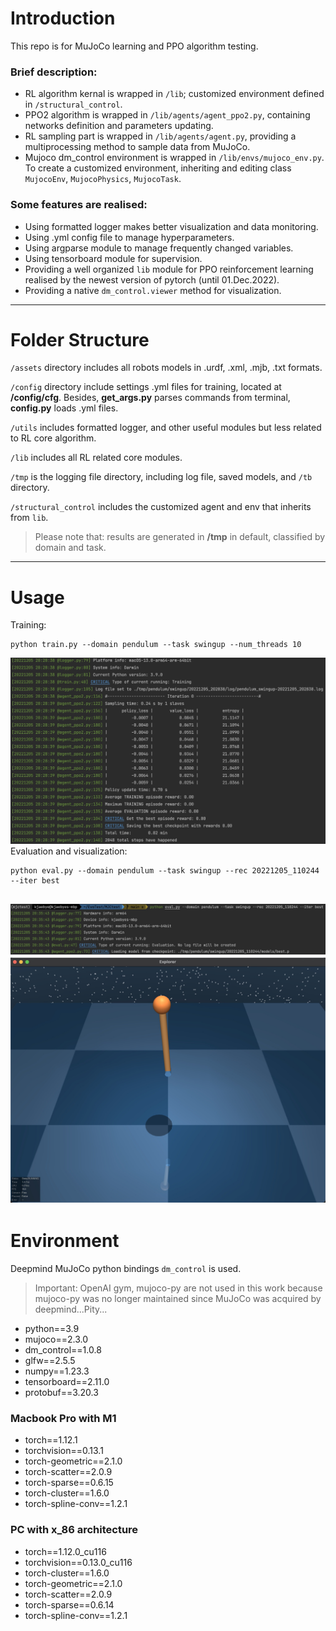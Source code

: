 # Introduction
This repo is for MuJoCo learning and PPO algorithm testing.

### Brief description:
- RL algorithm kernal is wrapped in `/lib`; customized environment defined in `/structural_control`.
- PPO2 algorithm is wrapped in `/lib/agents/agent_ppo2.py`, containing networks definition and parameters updating.
- RL sampling part is wrapped in `/lib/agents/agent.py`, providing a multiprocessing method to sample data from MuJoCo.
- Mujoco dm_control environment is wrapped in `/lib/envs/mujoco_env.py`. To create a customized environment, inheriting
and editing class `MujocoEnv`, `MujocoPhysics`, `MujocoTask`.

### Some features are realised:
- Using formatted logger makes better visualization and data monitoring.
- Using .yml config file to manage hyperparameters.
- Using argparse module to manage frequently changed variables.
- Using tensorboard module for supervision.
- Providing a well organized `lib` module for PPO reinforcement learning realised by the newest version of pytorch 
(until 01.Dec.2022).
- Providing a native `dm_control.viewer` method for visualization.

----
# Folder Structure

`/assets` directory includes all robots models in .urdf, .xml, .mjb, .txt formats.

`/config` directory include settings .yml files for training, located at **/config/cfg**. Besides, **get_args.py** 
parses commands from terminal, **config.py** loads .yml files.

`/utils` includes formatted logger, and other useful modules but less related to RL core algorithm.

`/lib` includes all RL related core modules.

`/tmp` is the logging file directory, including log file, saved models, and `/tb` directory.

`/structural_control` includes the customized agent and env that inherits from `lib`.

> Please note that: results are generated in **/tmp** in default, classified by domain and task.
----------------------

# Usage
Training:
```commandline
python train.py --domain pendulum --task swingup --num_threads 10
```
![avatar](utils/logging.jpg)
Evaluation and visualization:
```commandline
python eval.py --domain pendulum --task swingup --rec 20221205_110244 --iter best
```
![avatar](utils/eval_logging.jpg)
![avatar](utils/pendulum.jpg)
----------------------
# Environment

Deepmind MuJoCo python bindings `dm_control` is used.

> Important: OpenAI gym, mujoco-py are not used in this work because mujoco-py was no longer maintained
> since MuJoCo was acquired by deepmind...Pity...

- python==3.9
- mujoco==2.3.0
- dm_control==1.0.8
- glfw==2.5.5
- numpy==1.23.3
- tensorboard==2.11.0
- protobuf==3.20.3
### Macbook Pro with M1
- torch==1.12.1
- torchvision==0.13.1
- torch-geometric==2.1.0
- torch-scatter==2.0.9
- torch-sparse==0.6.15
- torch-cluster==1.6.0
- torch-spline-conv==1.2.1
### PC with x_86 architecture
- torch==1.12.0_cu116
- torchvision==0.13.0_cu116
- torch-cluster==1.6.0
- torch-geometric==2.1.0
- torch-scatter==2.0.9
- torch-sparse==0.6.14
- torch-spline-conv==1.2.1